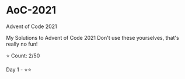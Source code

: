 # AoC-2021
Advent of Code 2021

My Solutions to Advent of Code 2021
Don't use these yourselves, that's really no fun!

⭐ Count: 2/50

Day 1 - ⭐⭐